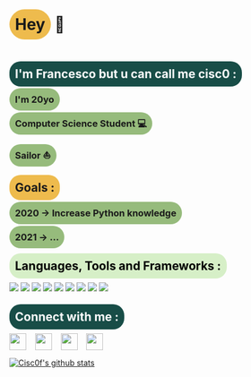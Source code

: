# <span style="background-color: #EEBB4D;padding: 10px;border-radius:40px;"> Hey</span>&nbsp;👋<br><sup>&nbsp;</sup>


## <span style="background-color: #184D47;padding: 10px;border-radius:20px;color: white;">I'm Francesco but u can call me **cisc0** :</span>

### <span style="background-color: #96BB7C;padding: 10px;border-radius:20px;"> I'm 20yo </span>
### <span style="background-color: #96BB7C;padding: 10px;border-radius:20px;"> Computer Science Student 💻</span>
### <span style="background-color: #96BB7C;padding: 10px;border-radius:20px;"> Sailor ⛵️</span>

## <span style="background-color: #EEBB4D;padding: 10px;border-radius:20px;">**Goals :**</span>

### <span style="background-color: #96BB7C;padding: 10px;border-radius:20px;"> 2020 -> Increase Python knowledge</span>
### <span style="background-color: #96BB7C;padding: 10px;border-radius:20px;"> 2021 -> ...</span>

## <span style="background-color: #D6EFC7;padding: 10px;border-radius:20px;color: black;">**Languages, Tools and Frameworks :**</span>
<img src="https://www.vectorlogo.zone/logos/git-scm/git-scm-ar21.svg" />
<img src="https://www.vectorlogo.zone/logos/w3_html5/w3_html5-ar21.svg" />
<img src="https://www.vectorlogo.zone/logos/visualstudio_code/visualstudio_code-ar21.svg" />
<img src="https://www.vectorlogo.zone/logos/python/python-ar21.svg" />
<img src="https://www.vectorlogo.zone/logos/nodejs/nodejs-ar21.svg" />
<img src="https://www.vectorlogo.zone/logos/javascript/javascript-ar21.svg" />
<img src="https://www.vectorlogo.zone/logos/amazon_aws/amazon_aws-ar21.svg" />
<img src="https://www.vectorlogo.zone/logos/firebase/firebase-ar21.svg" />
<img src="https://www.vectorlogo.zone/logos/swift/swift-ar21.svg" />

## <span style="background-color: #184D47;padding: 10px;border-radius:20px;color: white;">**Connect with me :**</span>


<a href="https://www.instagram.com/francescocoacci/" target="blank"><img align="center" src="https://cdn.jsdelivr.net/npm/simple-icons@3.0.1/icons/instagram.svg" height="30" width="30" /></a> &nbsp;&nbsp;
<a href="https://twitter.com/francescocoacci" target="blank"><img align="center" src="https://cdn.jsdelivr.net/npm/simple-icons@3.0.1/icons/twitter.svg" height="30" width="30" /></a> &nbsp;&nbsp;
<a href="https://www.facebook.com/francesco.coacci.54" target="blank"><img align="center" src="https://cdn.jsdelivr.net/npm/simple-icons@3.0.1/icons/facebook.svg" height="30" width="30" /></a> &nbsp;&nbsp;
<a href="mailto:francesco@coacci.it" target="blank"><img align="center" src="https://cdn.jsdelivr.net/npm/simple-icons@3.0.1/icons/mail-dot-ru.svg" height="30" width="30" /></a> &nbsp;&nbsp;


[![Cisc0f's github stats](https://github-readme-stats.vercel.app/api?username=cisc0f&show_icons=true&theme=dark)](https://github.com/cisc0f/github-readme-stats)
